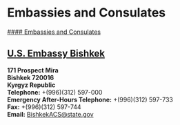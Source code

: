 # Embassies and Consulates

[#### Embassies and Consulates](javascript:void(0); "Embassies and Consulates")

## [U.S. Embassy Bishkek](https://kg.usembassy.gov/)

**171 Prospect Mira  
Bishkek 720016  
Kyrgyz Republic  
Telephone:** +(996)(312) 597-000  
**Emergency After-Hours Telephone:** +(996)(312) 597-733  
**Fax:** +(996)(312) 597-744  
**Email:** [BishkekACS@state.gov](mailto:BishkekACS@state.gov)